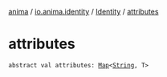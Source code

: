 [anima](../../index.md) / [io.anima.identity](../index.md) / [Identity](index.md) / [attributes](./attributes.md)

# attributes

`abstract val attributes: `[`Map`](https://kotlinlang.org/api/latest/jvm/stdlib/kotlin.collections/-map/index.html)`<`[`String`](https://kotlinlang.org/api/latest/jvm/stdlib/kotlin/-string/index.html)`, T>`